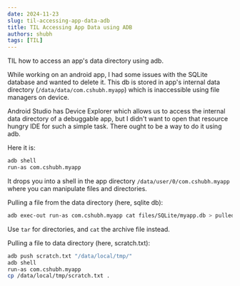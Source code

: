 ```yaml
---
date: 2024-11-23
slug: til-accessing-app-data-adb
title: TIL Accessing App Data using ADB
authors: shubh
tags: [TIL]
---
```


TIL how to access an app's data directory using adb.

While working on an android app, I had some issues with the SQLite database and wanted to delete it. This db is stored in app's internal data directory (`/data/data/com.cshubh.myapp`) which is inaccessible using file managers on device.

<!-- truncate -->

Android Studio has Device Explorer which allows us to access the internal data directory of a debuggable app, but I didn't want to open that resource hungry IDE for such a simple task. There ought to be a way to do it using adb.

Here it is:

```bash
adb shell
run-as com.cshubh.myapp
```

It drops you into a shell in the app directory `/data/user/0/com.cshubh.myapp` where you can manipulate files and directories.

Pulling a file from the data directory (here, sqlite db):

```bash
adb exec-out run-as com.cshubh.myapp cat files/SQLite/myapp.db > pulled.db
```

Use `tar` for directories, and `cat` the archive file instead.

Pulling a file to data directory (here, scratch.txt):

```bash
adb push scratch.txt "/data/local/tmp/"
adb shell
run-as com.cshubh.myapp
cp /data/local/tmp/scratch.txt .
```
